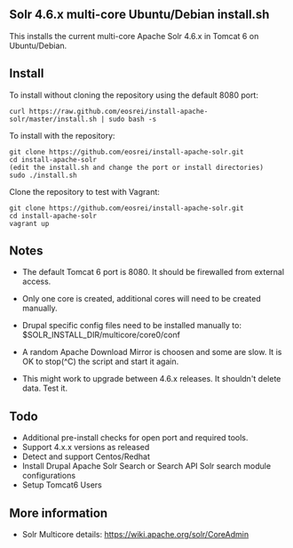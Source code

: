 Solr 4.6.x multi-core Ubuntu/Debian install.sh
----------------------------------------------

This installs the current multi-core Apache Solr 4.6.x in Tomcat 6 on Ubuntu/Debian.

Install
-------
To install without cloning the repository using the default 8080 port:

    curl https://raw.github.com/eosrei/install-apache-solr/master/install.sh | sudo bash -s

To install with the repository:

    git clone https://github.com/eosrei/install-apache-solr.git
    cd install-apache-solr
    (edit the install.sh and change the port or install directories)
    sudo ./install.sh

Clone the repository to test with Vagrant:

    git clone https://github.com/eosrei/install-apache-solr.git
    cd install-apache-solr
    vagrant up

Notes
-----
* The default Tomcat 6 port is 8080. It should be firewalled from external access.
* Only one core is created, additional cores will need to be created manually.
* Drupal specific config files need to be installed manually to:
  $SOLR_INSTALL_DIR/multicore/core0/conf

* A random Apache Download Mirror is choosen and some are slow. It is OK to
  stop(^C) the script and start it again.
* This might work to upgrade between 4.6.x releases. It shouldn't delete data.
  Test it.

Todo
----
* Additional pre-install checks for open port and required tools.
* Support 4.x.x versions as released
* Detect and support Centos/Redhat
* Install Drupal Apache Solr Search or Search API Solr search module configurations
* Setup Tomcat6 Users

More information
----------------
* Solr Multicore details: https://wiki.apache.org/solr/CoreAdmin
